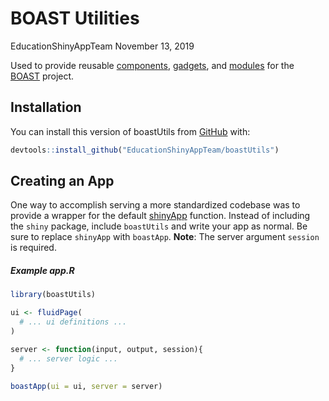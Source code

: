 BOAST Utilities
================
EducationShinyAppTeam
November 13, 2019

<!-- README.md is generated from README.Rmd. Please edit that file -->

Used to provide reusable
[components](https://shiny.rstudio.com/articles/html-tags.html),
[gadgets](https://shiny.rstudio.com/articles/gadgets.html), and
[modules](https://shiny.rstudio.com/articles/modules.html) for the
[BOAST](https://github.com/EducationShinyAppTeam/BOAST) project.

## Installation

You can install this version of boastUtils from
[GitHub](https://github.com/) with:

``` r
devtools::install_github("EducationShinyAppTeam/boastUtils")
```

## Creating an App

One way to accomplish serving a more standardized codebase was to
provide a wrapper for the default
[shinyApp](https://shiny.rstudio.com/reference/shiny/latest/shinyApp.html)
function. Instead of including the `shiny` package, include `boastUtils`
and write your app as normal. Be sure to replace `shinyApp` with
`boastApp`. **Note**: The server argument `session` is required.

##### Example app.R

``` r
library(boastUtils)

ui <- fluidPage(
  # ... ui definitions ...
)

server <- function(input, output, session){
  # ... server logic ...
}

boastApp(ui = ui, server = server)
```
